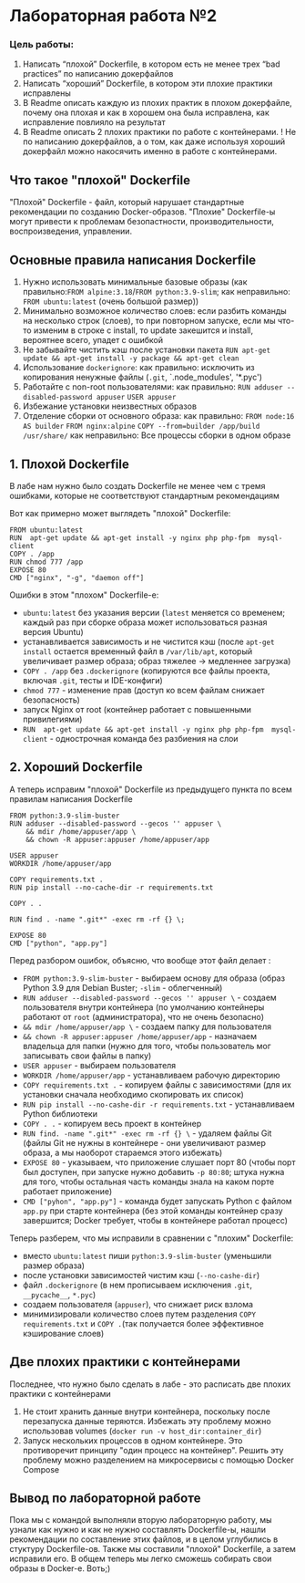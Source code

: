 # Лабораторная работа №2

### Цель работы:
1. Написать “плохой” Dockerfile, в котором есть не менее трех “bad practices” по написанию докерфайлов
2. Написать “хороший” Dockerfile, в котором эти плохие практики исправлены
3. В Readme описать каждую из плохих практик в плохом докерфайле, почему она плохая и как в хорошем она была исправлена, как исправление повлияло на результат
4. В Readme описать 2 плохих практики по работе с контейнерами. ! Не по написанию докерфайлов, а о том, как даже используя хороший докерфайл можно накосячить именно в работе с контейнерами.


## Что такое "плохой" Dockerfile
"Плохой" Dockerfile - файл, который нарушает стандартные рекомендации по созданию Docker-образов. "Плохие" Dockerfile-ы могут привести к проблемам безопастности, производительности, воспроизведения, управлении.

## Основные правила написания Dockerfile

1. Нужно использовать минимальные базовые образы (как правильно:`FROM alpine:3.18`/`FROM python:3.9-slim`; как неправильно: `FROM ubuntu:latest` (очень большой размер))
2. Минимально возможное количество слоев: если разбить команды на несколько строк (слоев), то при повторном запуске, если мы что-то изменим в строке с install, то update закешится и install, вероятнее всего, упадет с ошибкой
3. Не забывайте чистить кэш после установки пакета
	`RUN apt-get update && apt-get install -y package && apt-get clean`
4. Использование `dockerignore`:
	как правильно: исключить из копирования ненужные файлы (`.git`, `.node_modules', '*.pyc')
5. Работайте с non-root пользователями:
   	как правильно: `RUN adduser --disabled-password appuser`
     `USER appuser`
6. Избежание установки неизвестных образов
7. Отделение сборки от основного образа:
   	как правильно: `FROM node:16 AS builder`
	  `FROM nginx:alpine`
	  `COPY --from=builder /app/build /usr/share/`
   как неправильно: Все процессы сборки в одном образе
## 1. Плохой Dockerfile

В лабе нам нужно было создать Dockerfile не менее чем с тремя ошибками, которые не соответствуют стандартным рекомендациям

Вот как примерно может выглядеть "плохой" Dockerfile:
```
FROM ubuntu:latest
RUN  apt-get update && apt-get install -y nginx php php-fpm  mysql-client
COPY . /app
RUN chmod 777 /app
EXPOSE 80
CMD ["nginx", "-g", "daemon off"]
```

Ошибки в этом "плохом" Dockerfile-е: 
- `ubuntu:latest` без указания версии (`latest` меняется со временем; каждый раз при сборке образа может использоваться разная версия Ubuntu)
- устанавливается зависимость и не чистится кэш (после `apt-get install` остается временный файл в `/var/lib/apt`, который увеличивает размер образа; образ тяжелее -> медленнее загрузка)
- `COPY . /app` без `.dockerignore` (копируются все файлы проекта, включая `.git`, тесты и IDE-конфиги)
- `chmod 777` - изменение прав (доступ ко всем файлам снижает безопасность)
- запуск Nginx от root (контейнер работает c повышенными привилегиями)
- `RUN  apt-get update && apt-get install -y nginx php php-fpm  mysql-client` - однострочная команда без разбиения на слои

## 2. Хороший Dockerfile

А теперь исправим "плохой" Dockerfile из предыдущего пункта по всем правилам написания Dockerfile

```
FROM python:3.9-slim-buster
RUN adduser --disabled-password --gecos '' appuser \
	&& mdir /home/appuser/app \
	&& chown -R appuser:appuser /home/appuser/app
	
USER appuser
WORKDIR /home/appuser/app

COPY requirements.txt .
RUN pip install --no-caсhe-dir -r requirements.txt

COPY . .

RUN find . -name ".git*" -exec rm -rf {} \;

EXPOSE 80
CMD ["python", "app.py"]
```

Перед разбором ошибок, объясню, что вообще этот файл делает :

- `FROM python:3.9-slim-buster` - выбираем основу для образа (образ Python 3.9 для Debian Buster; `-slim` - облегченный)
- `RUN adduser --disabled-password --gecos '' appuser \` - создаем пользователя внутри контейнера (по умолчанию контейнеры работают от `root` (администратора), что не очень безопасно)
- `&& mdir /home/appuser/app \` - создаем папку для пользователя
- `&& chown -R appuser:appuser /home/appuser/app` - назначаем владельца для папки (нужно для того, чтобы пользователь мог записывать свои файлы в папку)
- `USER appuser` - выбираем пользователя
- `WORKDIR /home/appuser/app` - устанавливаем рабочую директорию
- `COPY requirements.txt .` - копируем файлы с зависимостями (для их установки сначала необходимо скопировать их список)
- `RUN pip install --no-cashe-dir -r requirements.txt` - устанавливаем Python библиотеки
- `COPY . .` - копируем весь проект в контейнер 
- `RUN find. -name ".git*" -exec rm -rf {} \` - удаляем файлы Git (файлы Git не нужны в контейнере - они увеличивают размер образа, а мы наоборот стараемся этого избежать)
- `EXPOSE 80` - указываем, что приложение слушает порт 80 (чтобы порт был доступен, при запуске нужно добавить `-p 80:80`; штука нужна для того, чтобы остальная часть команды знала на каком порте работает приложение)
- `CMD ["pyhon", "app.py"]` - команда будет запускать Python с файлом `app.py` при старте контейнера (без этой команды контейнер сразу завершится; Docker требует, чтобы в контейнере работал процесс)

Теперь разберем, что мы исправили в сравнении с "плохим" Dockerfile:
- вместо `ubuntu:latest` пиши `python:3.9-slim-buster` (уменьшили размер образа)
- после установки зависимостей чистим кэш (`--no-cashe-dir`)
- файл `.dockerignore` (в нем прописываем исключения `.git`, `__pycache__`, `*.pyc`)
- создаем пользователя (`appuser`), что снижает риск взлома
- минимизировали количество слоев путем разделения `COPY requirements.txt` и `COPY .`(так получается более эффективное кэширование слоев)

## Две плохих практики с контейнерами

Последнее, что нужно было сделать в лабе - это расписать две плохих практики с контейнерами

1. Не стоит хранить данные внутри контейнера, поскольку после перезапуска данные теряются. Избежать эту проблему можно использовав volumes (`docker run -v host_dir:container_dir`)
2. Запуск нескольких процессов в одном контейнере. Это противоречит принципу "один процесс на контейнер". Решить эту проблему можно разделением на микросервисы с помощью Docker Compose

## Вывод по лабораторной работе

Пока мы с командой выполняли вторую лабораторную работу, мы узнали как нужно и как не нужно составлять Dockerfile-ы, нашли рекомендации по составление этих файлов, и в целом углубились в стуктуру Dockerfile-ов. Также мы составили "плохой" Dockerfile, а затем исправили его. В общем теперь мы легко сможешь собирать свои образы в Docker-е. Воть;)
